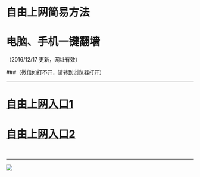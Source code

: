 ﻿# 自由上网简易方法

# 电脑、手机一键翻墙

（2016/12/17 更新，网址有效）


###（微信如打不开，请转到浏览器打开）



***
# <a href="https://d1iyptfyr9084i.cloudfront.net" target="_blank">自由上网入口1</a>
# <a href="https://github.com/ogate/ogate/blob/master/README.md?1218" target="_blank">自由上网入口2</a>
﻿
***



<img src="https://camo.githubusercontent.com/81ca426978be68652bc3660ca87554fc756a75ce/68747470733a2f2f646666766d347a64686565652e636c6f756466726f6e742e6e65742f7069632f796a66712d32303136303833316f6b2d622e706e67" /> 